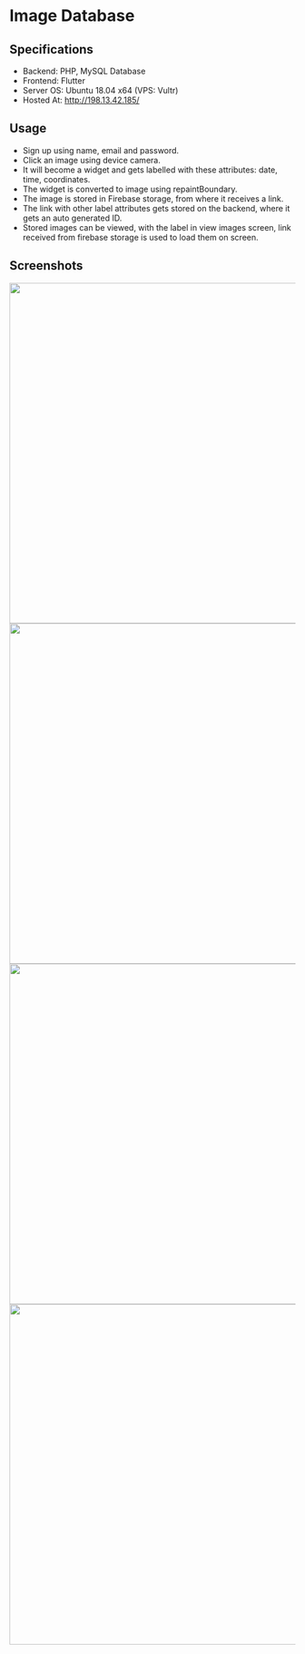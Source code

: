# Image Database

## Specifications
- Backend: PHP, MySQL Database
- Frontend: Flutter
- Server OS: Ubuntu 18.04 x64 (VPS: Vultr)
- Hosted At: http://198.13.42.185/

 ## Usage
- Sign up using name, email and password.
- Click an image using device camera.
- It will become a widget and gets labelled with these attributes: date, time, coordinates.
- The widget is converted to image using repaintBoundary.
- The image is stored in Firebase storage, from where it receives a link.
- The link with other label attributes gets stored on the backend, where it gets an auto generated ID.
- Stored images can be viewed, with the label in view images screen, link received from firebase storage is used to load them on screen.

## Screenshots
<p align="center">
 <img src="https://user-images.githubusercontent.com/70198503/119222389-d0fcd200-bb11-11eb-8e3c-4bd88b9ce1ed.jpeg" height=600 widht=200 align="left">
 <img src="https://user-images.githubusercontent.com/70198503/119222391-d22dff00-bb11-11eb-889c-c60d67366da1.jpeg" height=600 widht=200 align="left">
 <img src="https://user-images.githubusercontent.com/70198503/119222840-f25ebd80-bb13-11eb-8c83-eeb09a72c6d8.jpeg" height=600 widht=200 align="left">
 <img src="https://user-images.githubusercontent.com/70198503/119222396-d2c69580-bb11-11eb-990b-399e8a8b794c.jpeg" height=600 widht=200 align="left">
</p>






